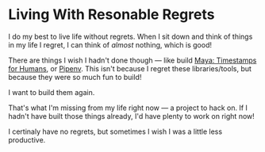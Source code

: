 # Living With Resonable Regrets

I do my best to live life without regrets. When I sit down and think of
things in my life I regret, I can think of *almost* nothing, which is good!

There are things I wish I hadn't done though — like build [Maya: Timestamps for Humans](https://github.com/kennethreitz/maya), or [Pipenv](http://docs.pipenv.org/en/latest/). This isn't because I
regret these libraries/tools, but because they were so much fun to build!

I want to build them again.

That's what I'm missing from my life right now — a project to hack on. If
I hadn't have built those things already, I'd have plenty to work on right now!

I certinaly have no regrets, but sometimes I wish I was a little less productive.